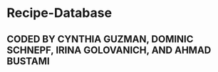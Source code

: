 # Recipe-Database

## CODED BY CYNTHIA GUZMAN, DOMINIC SCHNEPF, IRINA GOLOVANICH, AND AHMAD BUSTAMI ##